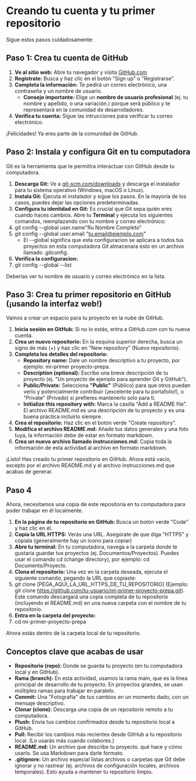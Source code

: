 # Creando tu cuenta y tu primer repositorio
Sigue estos pasos cuidadosamente:
## Paso 1: Crea tu cuenta de GitHub
1. **Ve al sitio web:** Abre tu navegador y visita [GitHub.com](https://github.com/)
2. **Regístrate:** Busca y haz clic en el botón "Sign up" o "Registrarse".
3. **Completa la información:** Te pedirá un correo electrónico, una contraseña y un nombre de usuario.
    - **Consejo importante:** Elige un **nombre de usuario profesional** (ej. tu nombre y apellido, o una variación.) porque será público y te representará en la comunidad de desarrolladores.
4. **Verifica tu cuenta:** Sigue las intrucciones para verificar tu correo electrónico.

¡Felicidades! Ya eres parte de la comunidad de GitHub.
## Paso 2: Instala y configura Git en tu computadora
Git es la herramienta que te permitira interactuar con GitHub desde tu computadora.
1. **Descarga Git:** Ve a [git-scm.com/downloads](https://git-scm.com/downloads) y descarga el instalador para tu sistema operativo (Windows, macOS o Linux).
2. **Instala Git:** Ejecuta el instalador y sigue los pasos. En la mayoría de los casos, puedes dejar las 
opciones predeterminadas.
3. **Configura tu identidad en Git:**  Es crucial que Git sepa quién eres cuando haces cambios. Abre tu **Terminal** y ejecuta los siguientes comandos, reemplazando con tu nombre y correo electrónico: 
4. git config --global user.name"Ru Nombre Completo"
5. git config --global user.email "tu.email@ejemplo.com" 
    - El --global significa que esta configuracion se aplicara a todos tus proyectos en esta computadora Git almacenara esto en un archivo llamado .gitconfig.
6. **Verifica la configuracion:**
7. git config --global --list

Deberías ver tu nombre de usuario y correo electrónico en la lista.
## Paso 3: Crea tu primer repositorio en GitHub (¡usando la interfaz web!)
Vamos a crear un espacio para tu proyecto en la nube de GitHub. 
1. **Inicia sesión en GitHub:** Si no lo estás, entra a GitHub.com con tu nueva cuenta. 
2. **Crea un nuevo repositorio:** En la esquina superior derecha, busca un signo de más (+) y haz clic en 
"New repository" (Nuevo repositorio). 
3. **Completa los detalles del repositorio:**  
    - **Repository name:** Dale un nombre descriptivo a tu proyecto, por ejemplo: mi-primer
    proyecto-prepa. 
    - **Description (optional):** Escribe una breve descripción de tu proyecto (ej. "Un proyecto de 
    ejemplo para aprender Git y GitHub"). 
    - **Public/Private:** Selecciona **"Public"** (Público) para que otros puedan verlo y 
    potencialmente contribuir (¡excelente para tu portafolio!), o "Private" (Privado) si prefieres 
    mantenerlo solo para ti. 
    - **Initialize this repository with:** Marca la casilla "Add a README file". El archivo 
    README.md es una descripción de tu proyecto y es una buena práctica incluirlo siempre.
4. **Crea el repositorio:** Haz clic en el botón verde "Create repository". 
5. **Modifica el archivo README.md:** Añade tus datos generales y una foto tuya, la información debe 
de estar en formato markdown. 
6. **Crea un nuevo archivo llamado instrucciones.md:** Copia toda la información de esta actividad al 
archivo en formato markdown. 

¡Listo! Has creado tu primer repositorio en GitHub. Ahora está vacío, excepto por el archivo README.md y 
el archivo instrucciones.md que acabas de generar.
## Paso 4
Ahora, necesitamos una copia de este repositoria en tu computadora para poder trabajar en él localmente.
1. **En la página de tu repositorio en GitHub:** Busca un botón verde "Code" y haz clic en él.
2. **Copia la URL HTTPS:** Verás una URL. Asegúrate de que diga "HTTPS" y cópiala (generalmente hay un icono para copiar)
3. **Abre tu terminal:** En tu computadora, navega a la carpeta donde te gustaría guardar tus proyectos (ej. Documentos/Proyectos). Puedes usar el comando cd (change directory), por ejemplo: cd Documents/Proyects.
4. **Clona el repositorio:** Una vez en la carpeta deseada, ejecuta el siguiente comando, pegando la URL que copiaste:
5. git clone  [PEGA_AQUÍ_LA_URL_HTTPS_DE_TU_REPOSITORIO]
   (Ejemplo: git clone https://github.com/tu-usuario/mi-primer-proyecto-prepa.git).    Este comando 
   descargará una copia completa de tu repositorio (incluyendo el README.md) en una    nueva carpeta 
   con el nombre de tu repositorio.
6. **Entra en la carpeta del proyecto:**
7. cd mi-primer-proyecto-prepa

Ahora estás dentro de la carpeta local de tu repositorio.
## Conceptos clave que acabas de usar
- **Repositorio (repo):** Donde se guarda tu proyecto (en tu computadora local y en GitHub).
- **Rama (branch):** En esta actividad, usamos la rama main, que es la linea principal de desarrollo de tu proyecto. En proyectos grandes, se usan múltiples ramas para trabajar en paralelo.
- **Commit:** Una "Fotografía" de tus cambios en un momento dado, con un mensaje descriptivo.
- **Clonar (clone):** Descarga una copia de un repositorio remoto a tu computadora.
- **Plush:** Envia tus cambios confirmados desde tu repositorio local a GitHub.
- **Pull:** Recibir los cambios más recientes desde GitHub a tu repositorio local. (Lo usarás más cuando colabores.)
- **README.md:** Un archivo que describe tu proyecto. qué hace y cómo usarlo. Se usa Markdown para darle formato.
- **.gitignore:** Un archivo especial listas archivos o carpetas que Git debe ignorar y no rastrear (ej. archivos de configuración locales, archivos temporales). Esto ayuda a mantener tu repositorio limpio.

